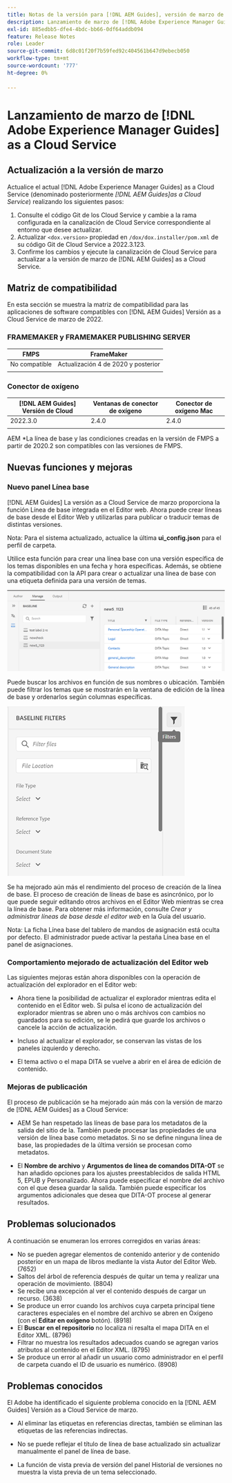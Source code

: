 ```yaml
---
title: Notas de la versión para [!DNL AEM Guides], versión de marzo de 2022
description: Lanzamiento de marzo de [!DNL Adobe Experience Manager Guides] as a Cloud Service
exl-id: 885edbb5-dfe4-4bdc-bb66-0df64addb094
feature: Release Notes
role: Leader
source-git-commit: 6d8c01f20f7b59fed92c404561b647d9ebecb050
workflow-type: tm+mt
source-wordcount: '777'
ht-degree: 0%

---
```


# Lanzamiento de marzo de [!DNL Adobe Experience Manager Guides] as a Cloud Service

## Actualización a la versión de marzo

Actualice el actual [!DNL Adobe Experience Manager Guides] as a Cloud Service (denominado posteriormente *[!DNL AEM Guides]as a Cloud Service*) realizando los siguientes pasos:
1. Consulte el código Git de los Cloud Service y cambie a la rama configurada en la canalización de Cloud Service correspondiente al entorno que desee actualizar.
1. Actualizar `<dox.version>` propiedad en `/dox/dox.installer/pom.xml` de su código Git de Cloud Service a 2022.3.123.
1. Confirme los cambios y ejecute la canalización de Cloud Service para actualizar a la versión de marzo de [!DNL AEM Guides] as a Cloud Service.

## Matriz de compatibilidad

En esta sección se muestra la matriz de compatibilidad para las aplicaciones de software compatibles con [!DNL AEM Guides] Versión as a Cloud Service de marzo de 2022.

### FRAMEMAKER y FRAMEMAKER PUBLISHING SERVER

| FMPS | FrameMaker |
| --- | --- |
| No compatible | Actualización 4 de 2020 y posterior |
| | |


### Conector de oxígeno

| [!DNL AEM Guides] Versión de Cloud | Ventanas de conector de oxígeno | Conector de oxígeno Mac |
| --- | --- | --- |
| 2022.3.0 | 2.4.0 | 2.4.0 |
|  |  |  |

AEM *La línea de base y las condiciones creadas en la versión de FMPS a partir de 2020.2 son compatibles con las versiones de FMPS.

## Nuevas funciones y mejoras

### Nuevo panel Línea base

[!DNL AEM Guides] La versión as a Cloud Service de marzo proporciona la función Línea de base integrada en el Editor web. Ahora puede crear líneas de base desde el Editor Web y utilizarlas para publicar o traducir temas de distintas versiones.

Nota: Para el sistema actualizado, actualice la última **ui_config.json** para el perfil de carpeta.

Utilice esta función para crear una línea base con una versión específica de los temas disponibles en una fecha y hora específicas. Además, se obtiene la compatibilidad con la API para crear o actualizar una línea de base con una etiqueta definida para una versión de temas.

![pestaña administrar línea base](assets/baseline-manage.png)

Puede buscar los archivos en función de sus nombres o ubicación. También puede filtrar los temas que se mostrarán en la ventana de edición de la línea de base y ordenarlos según columnas específicas.

![pestaña administrar línea base](assets/baseline-filter.png)

Se ha mejorado aún más el rendimiento del proceso de creación de la línea de base. El proceso de creación de líneas de base es asincrónico, por lo que puede seguir editando otros archivos en el Editor Web mientras se crea la línea de base. Para obtener más información, consulte *Crear y administrar líneas de base desde el editor web* en la Guía del usuario.

Nota: La ficha Línea base del tablero de mandos de asignación está oculta por defecto. El administrador puede activar la pestaña Línea base en el panel de asignaciones.

### Comportamiento mejorado de actualización del Editor web

Las siguientes mejoras están ahora disponibles con la operación de actualización del explorador en el Editor web:

* Ahora tiene la posibilidad de actualizar el explorador mientras edita el contenido en el Editor web. Si pulsa el icono de actualización del explorador mientras se abren uno o más archivos con cambios no guardados para su edición, se le pedirá que guarde los archivos o cancele la acción de actualización.

* Incluso al actualizar el explorador, se conservan las vistas de los paneles izquierdo y derecho.

* El tema activo o el mapa DITA se vuelve a abrir en el área de edición de contenido.

### Mejoras de publicación

El proceso de publicación se ha mejorado aún más con la versión de marzo de [!DNL AEM Guides] as a Cloud Service:

* AEM Se han respetado las líneas de base para los metadatos de la salida del sitio de la. También puede procesar las propiedades de una versión de línea base como metadatos. Si no se define ninguna línea de base, las propiedades de la última versión se procesan como metadatos.

* El **Nombre de archivo** y **Argumentos de línea de comandos DITA-OT** se han añadido opciones para los ajustes preestablecidos de salida HTML 5, EPUB y Personalizado. Ahora puede especificar el nombre del archivo con el que desea guardar la salida. También puede especificar los argumentos adicionales que desea que DITA-OT procese al generar resultados.

## Problemas solucionados

A continuación se enumeran los errores corregidos en varias áreas:

* No se pueden agregar elementos de contenido anterior y de contenido posterior en un mapa de libros mediante la vista Autor del Editor Web. (7652)
* Saltos del árbol de referencia después de quitar un tema y realizar una operación de movimiento. (8804)
* Se recibe una excepción al ver el contenido después de cargar un recurso. (3638)
* Se produce un error cuando los archivos cuya carpeta principal tiene caracteres especiales en el nombre del archivo se abren en Oxígeno (con el **Editar en oxígeno** botón). (8918)
* El **Buscar en el repositorio** no localiza ni resalta el mapa DITA en el Editor XML. (8796)
* Filtrar no muestra los resultados adecuados cuando se agregan varios atributos al contenido en el Editor XML. (8795)
* Se produce un error al añadir un usuario como administrador en el perfil de carpeta cuando el ID de usuario es numérico. (8908)

## Problemas conocidos

El Adobe ha identificado el siguiente problema conocido en la [!DNL AEM Guides] Versión as a Cloud Service de marzo.

* Al eliminar las etiquetas en referencias directas, también se eliminan las etiquetas de las referencias indirectas.

* No se puede reflejar el título de línea de base actualizado sin actualizar manualmente el panel de línea de base.

* La función de vista previa de versión del panel Historial de versiones no muestra la vista previa de un tema seleccionado.
